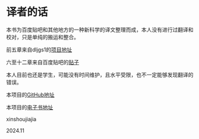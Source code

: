 
# 译者的话

本书为百度贴吧和其他地方的一种新科学的译文整理而成，本人没有进行过翻译和校对，只是单纯的搬运和整合。

前五章来自dljgs1的[项目地址](https://github.com/dljgs1/chANKOS)

六至十二章来自百度贴吧的[贴子](https://tieba.baidu.com/p/9088775619)

本人目前也还是学生，可能没有时间维护，且水平受限，也不一定能够发现翻译的错误。

本项目的[GitHub地址](https://github.com/xinshoujiajia/chANKOS)

本项目的[电子书地址](https://xinshoujiajia.github.io/chANKOS/)

xinshoujiajia

2024.11

